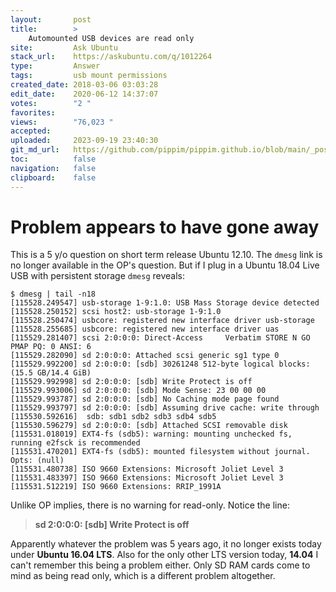 ```yaml
---
layout:       post
title:        >
    Automounted USB devices are read only
site:         Ask Ubuntu
stack_url:    https://askubuntu.com/q/1012264
type:         Answer
tags:         usb mount permissions
created_date: 2018-03-06 03:03:28
edit_date:    2020-06-12 14:37:07
votes:        "2 "
favorites:    
views:        "76,023 "
accepted:     
uploaded:     2023-09-19 23:40:30
git_md_url:   https://github.com/pippim/pippim.github.io/blob/main/_posts/2018/2018-03-06-Automounted-USB-devices-are-read-only.md
toc:          false
navigation:   false
clipboard:    false
---
```


# Problem appears to have gone away

This is a 5 y/o question on short term release Ubuntu 12.10. The `dmesg` link is no longer available in the OP's question. But if I plug in a Ubuntu 18.04 Live USB with persistent storage `dmesg` reveals:

``` 
$ dmesg | tail -n18
[115528.249547] usb-storage 1-9:1.0: USB Mass Storage device detected
[115528.250152] scsi host2: usb-storage 1-9:1.0
[115528.250474] usbcore: registered new interface driver usb-storage
[115528.255685] usbcore: registered new interface driver uas
[115529.281407] scsi 2:0:0:0: Direct-Access     Verbatim STORE N GO       PMAP PQ: 0 ANSI: 6
[115529.282090] sd 2:0:0:0: Attached scsi generic sg1 type 0
[115529.992200] sd 2:0:0:0: [sdb] 30261248 512-byte logical blocks: (15.5 GB/14.4 GiB)
[115529.992998] sd 2:0:0:0: [sdb] Write Protect is off
[115529.993006] sd 2:0:0:0: [sdb] Mode Sense: 23 00 00 00
[115529.993787] sd 2:0:0:0: [sdb] No Caching mode page found
[115529.993797] sd 2:0:0:0: [sdb] Assuming drive cache: write through
[115530.592616]  sdb: sdb1 sdb2 sdb3 sdb4 sdb5
[115530.596279] sd 2:0:0:0: [sdb] Attached SCSI removable disk
[115531.018019] EXT4-fs (sdb5): warning: mounting unchecked fs, running e2fsck is recommended
[115531.470201] EXT4-fs (sdb5): mounted filesystem without journal. Opts: (null)
[115531.480738] ISO 9660 Extensions: Microsoft Joliet Level 3
[115531.483397] ISO 9660 Extensions: Microsoft Joliet Level 3
[115531.512219] ISO 9660 Extensions: RRIP_1991A
```

Unlike OP implies, there is no warning for read-only. Notice the line:

> **sd 2:0:0:0: [sdb] Write Protect is off**  

Apparently whatever the problem was 5 years ago, it no longer exists today under **Ubuntu 16.04 LTS**. Also for the only other LTS version today, **14.04** I can't remember this being a problem either. Only SD RAM cards come to mind as being read only, which is a different problem altogether.
